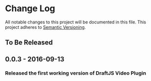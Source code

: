 # Change Log

All notable changes to this project will be documented in this file.
This project adheres to [Semantic Versioning](http://semver.org/).

## To Be Released

## 0.0.3 - 2016-09-13
### Released the first working version of DraftJS Video Plugin


